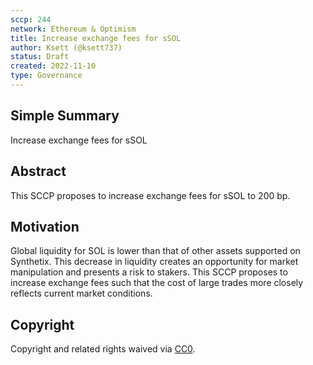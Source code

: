 ```yaml
---
sccp: 244
network: Ethereum & Optimism
title: Increase exchange fees for sSOL
author: Ksett (@ksett737)
status: Draft
created: 2022-11-10
type: Governance
---
```


<!--You can leave these HTML comments in your merged SCCP and delete the visible duplicate text guides, they will not appear and may be helpful to refer to if you edit it again. This is the suggested template for new SCCPs. Note that an SCCP number will be assigned by an editor. When opening a pull request to submit your SCCP, please use an abbreviated title in the filename, `sccp-draft_title_abbrev.md`. The title should be 44 characters or less.-->

## Simple Summary

<!--"If you can't explain it simply, you don't understand it well enough." Provide a simplified and layman-accessible explanation of the SCCP.-->

Increase exchange fees for sSOL

## Abstract

<!--A short (~200 word) description of the variable change proposed.-->

This SCCP proposes to increase exchange fees for sSOL to 200 bp.

## Motivation

<!--The motivation is critical for SCCPs that want to update variables within Synthetix. It should clearly explain why the existing variable is not incentive aligned. SCCP submissions without sufficient motivation may be rejected outright.-->

Global liquidity for SOL is lower than that of other assets supported on Synthetix. This decrease in liquidity creates an opportunity for market manipulation and presents a risk to stakers. This SCCP proposes to increase exchange fees such that the cost of large trades more closely reflects current market conditions.

## Copyright

Copyright and related rights waived via [CC0](https://creativecommons.org/publicdomain/zero/1.0/).
